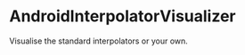 AndroidInterpolatorVisualizer
=============================

Visualise the standard interpolators or your own.

